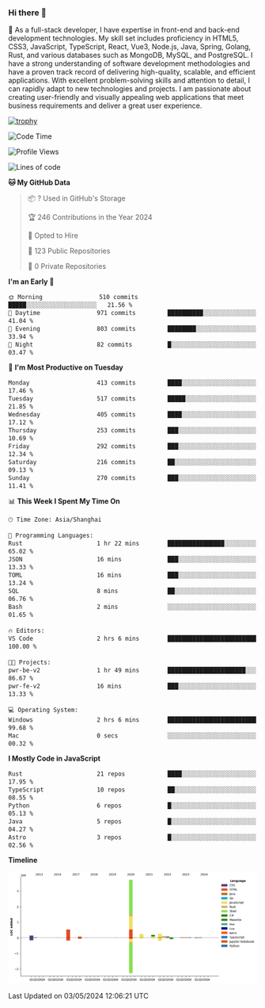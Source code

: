 ### Hi there 👋

🌱 As a full-stack developer, I have expertise in front-end and back-end development technologies. My skill set includes proficiency in HTML5, CSS3, JavaScript, TypeScript, React, Vue3, Node.js, Java, Spring, Golang, Rust, and various databases such as MongoDB, MySQL, and PostgreSQL. I have a strong understanding of software development methodologies and have a proven track record of delivering high-quality, scalable, and efficient applications. With excellent problem-solving skills and attention to detail, I can rapidly adapt to new technologies and projects. I am passionate about creating user-friendly and visually appealing web applications that meet business requirements and deliver a great user experience.

[![trophy](https://github-profile-trophy.vercel.app/?username=elton&rank=SECRET,SSS,SS,S,AAA,AA,A&theme=onedark&no-frame=true&margin-w=10)](https://github.com/ryo-ma/github-profile-trophy)

<!--START_SECTION:waka-->
![Code Time](http://img.shields.io/badge/Code%20Time-1%2C369%20hrs%201%20min-blue)

![Profile Views](http://img.shields.io/badge/Profile%20Views-0-blue)

![Lines of code](https://img.shields.io/badge/From%20Hello%20World%20I%27ve%20Written-5.5%20million%20lines%20of%20code-blue)

**🐱 My GitHub Data** 

> 📦 ? Used in GitHub's Storage 
 > 
> 🏆 246 Contributions in the Year 2024
 > 
> 💼 Opted to Hire
 > 
> 📜 123 Public Repositories 
 > 
> 🔑 0 Private Repositories 
 > 
**I'm an Early 🐤** 

```text
🌞 Morning                510 commits         █████░░░░░░░░░░░░░░░░░░░░   21.56 % 
🌆 Daytime                971 commits         ██████████░░░░░░░░░░░░░░░   41.04 % 
🌃 Evening                803 commits         ████████░░░░░░░░░░░░░░░░░   33.94 % 
🌙 Night                  82 commits          █░░░░░░░░░░░░░░░░░░░░░░░░   03.47 % 
```
📅 **I'm Most Productive on Tuesday** 

```text
Monday                   413 commits         ████░░░░░░░░░░░░░░░░░░░░░   17.46 % 
Tuesday                  517 commits         █████░░░░░░░░░░░░░░░░░░░░   21.85 % 
Wednesday                405 commits         ████░░░░░░░░░░░░░░░░░░░░░   17.12 % 
Thursday                 253 commits         ███░░░░░░░░░░░░░░░░░░░░░░   10.69 % 
Friday                   292 commits         ███░░░░░░░░░░░░░░░░░░░░░░   12.34 % 
Saturday                 216 commits         ██░░░░░░░░░░░░░░░░░░░░░░░   09.13 % 
Sunday                   270 commits         ███░░░░░░░░░░░░░░░░░░░░░░   11.41 % 
```


📊 **This Week I Spent My Time On** 

```text
🕑︎ Time Zone: Asia/Shanghai

💬 Programming Languages: 
Rust                     1 hr 22 mins        ████████████████░░░░░░░░░   65.02 % 
JSON                     16 mins             ███░░░░░░░░░░░░░░░░░░░░░░   13.33 % 
TOML                     16 mins             ███░░░░░░░░░░░░░░░░░░░░░░   13.24 % 
SQL                      8 mins              ██░░░░░░░░░░░░░░░░░░░░░░░   06.76 % 
Bash                     2 mins              ░░░░░░░░░░░░░░░░░░░░░░░░░   01.65 % 

🔥 Editors: 
VS Code                  2 hrs 6 mins        █████████████████████████   100.00 % 

🐱‍💻 Projects: 
pwr-be-v2                1 hr 49 mins        ██████████████████████░░░   86.67 % 
pwr-fe-v2                16 mins             ███░░░░░░░░░░░░░░░░░░░░░░   13.33 % 

💻 Operating System: 
Windows                  2 hrs 6 mins        █████████████████████████   99.68 % 
Mac                      0 secs              ░░░░░░░░░░░░░░░░░░░░░░░░░   00.32 % 
```

**I Mostly Code in JavaScript** 

```text
Rust                     21 repos            ████░░░░░░░░░░░░░░░░░░░░░   17.95 % 
TypeScript               10 repos            ██░░░░░░░░░░░░░░░░░░░░░░░   08.55 % 
Python                   6 repos             █░░░░░░░░░░░░░░░░░░░░░░░░   05.13 % 
Java                     5 repos             █░░░░░░░░░░░░░░░░░░░░░░░░   04.27 % 
Astro                    3 repos             █░░░░░░░░░░░░░░░░░░░░░░░░   02.56 % 
```



**Timeline**

![Lines of Code chart](https://raw.githubusercontent.com/elton/elton/main/assets/bar_graph.png)


 Last Updated on 03/05/2024 12:06:21 UTC
<!--END_SECTION:waka-->

<!--
**elton/elton** is a ✨ _special_ ✨ repository because its `README.md` (this file) appears on your GitHub profile.

Here are some ideas to get you started:

- 🔭 I’m currently working on ...
- 🌱 I’m currently learning ...
- 👯 I’m looking to collaborate on ...
- 🤔 I’m looking for help with ...
- 💬 Ask me about ...
- 📫 How to reach me: ...
- 😄 Pronouns: ...
- ⚡ Fun fact: ...
-->
